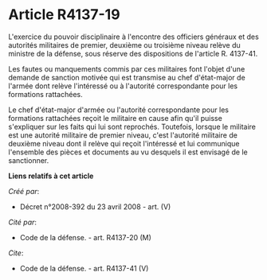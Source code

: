 # Article R4137-19

L'exercice du pouvoir disciplinaire à l'encontre des officiers généraux et des autorités militaires de premier, deuxième ou
troisième niveau relève du ministre de la défense, sous réserve des dispositions de l'article R. 4137-41. 

Les fautes ou manquements commis par ces militaires font l'objet d'une demande de sanction motivée qui est transmise au chef
d'état-major de l'armée dont relève l'intéressé ou à l'autorité correspondante pour les formations rattachées. 

Le chef d'état-major d'armée ou l'autorité correspondante pour les formations rattachées reçoit le militaire en cause afin
qu'il puisse s'expliquer sur les faits qui lui sont reprochés. Toutefois, lorsque le militaire est une autorité militaire de
premier niveau, c'est l'autorité militaire de deuxième niveau dont il relève qui reçoit l'intéressé et lui communique
l'ensemble des pièces et documents au vu desquels il est envisagé de le sanctionner.

**Liens relatifs à cet article**

_Créé par_:

  - Décret n°2008-392 du 23 avril 2008 - art. (V)

_Cité par_:

  - Code de la défense. - art. R4137-20 (M)

_Cite_:

  - Code de la défense. - art. R4137-41 (V)
